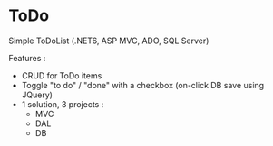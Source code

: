 # ToDo

Simple ToDoList (.NET6, ASP MVC, ADO, SQL Server)

Features : 
- CRUD for ToDo items
- Toggle "to do" / "done" with a checkbox (on-click DB save using JQuery)
- 1 solution, 3 projects :
  - MVC 
  - DAL 
  - DB 
